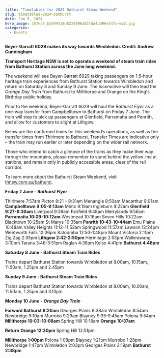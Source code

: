 ```yaml
---
title: "Timetables for 2024 Bathurst Steam Weekend"
slug: timetables-2024-bathurst
date: Jun 5, 2024
hero_image: 367ea5_b5d99418d8234006a834da4bd96e147c~mv2.jpg
categories:
  - Events
---
```



**Beyer-Garratt 6029 makes its way towards Wimbledon. Credit: Andrew Cunningham**

**Transport Heritage NSW is set to** **operate a weekend of steam train rides from Bathurst Station across the June long weekend.**

The weekend will see Beyer-Garratt 6029 taking passengers on 1.5-hour heritage train experiences from Bathurst Station towards Wimbledon and return on Saturday 8 and Sunday 9 June. The locomotive will then lead the *Orange Day Train* from Bathurst to Millthorpe and Orange on the King's Birthday public holiday.

Prior to the weekend, Beyer-Garratt 6029 will haul the *Bathurst Flyer* as a one-way transfer from Campbelltown to Bathurst on Friday 7 June. The train will stop to pick up passengers at Glenfield, Parramatta and Penrith, and allow for customers to alight at Lithgow.

Below are the confirmed times for this weekend’s operations, as well as the transfer times from Thirlmere to Bathurst. Transfer Times are indicative only – the train may run earlier or later depending on the wider rail network.

Those who intend to catch a glimpse of the trains as they make their way through the mountains, please remember to stand behind the yellow line at stations, and remain only in publicly accessible areas, clear of the rail corridor.

To learn more about the Bathurst Steam Weekend, visit [thnsw.com.au/bathurst](http://thnsw.com.au/bathurst).

**Friday 7 June -** ***Bathurst Flyer***

Thirlmere 7:57am
Picton 8:21 – 8:31am
Menangle 8:50am
Macarthur 9:01am
**Campbelltown 9:05-9:13am**
Minto 9:19am
Ingleburn 9:22am
**Glenfield 9:27-9:30am**
Liverpool 9:39am
Fairfield 9:48am
Merrylands 9:56am
**Parramatta 10:09-10:12am**
Westmead 10:16am
Seven Hills 10:22am
Blacktown 10:25am
St Marys 10:35am
**Penrith 10:43-10:44am**
Emu Plains 10:48am
Valley Heights 11:12-11:52am
Springwood 11:57am
Lawson 12:24pm
Wentworth Falls 12:36pm
Katoomba 12:50-1:48pm
Mount Victoria 2:11pm
Zig Zag 2:35pm
**Lithgow 2:42-2:50pm**
Hermitage 2:53pm
Wallerawang 3:10pm
Tarana 3:46-3:51pm
Raglan 4:36pm
Kelso 4:41pm
**Bathurst 4:48pm**

**Saturday 8 June - Bathurst Steam Train Rides**

Trains depart Bathurst Station towards Wimbledon at 8.00am, 10.15am, 11.50am, 1.25pm and 2.45pm

**Sunday 9 June - Bathurst Steam Train Rides**

Trains depart Bathurst Station towards Wimbledon at 8.00am, 10.00am, 11.50am, 1.25pm and 3.10pm

**Monday 10 June -** ***Orange Day Train***

**Forward**
**Bathurst 8:20am**
Georges Plains 8:38am
Wimbledon 8:54am
Newbridge 9:10am
Murrobo 9:29am
Blayney 9:35-9:45am
Polona 9:54am
**Millthorpe 10:03-10:08am**
Spring Hill 10:18am
**Orange 10:37am**

**Return**
**Orange 12:30pm**
Spring Hill 12:51pm

**Millthorpe** **1:00pm**
Polona 1:08pm
Blayney 1:21pm
Murrobo 1:28pm
Newbridge 1:47pm
Wimbledon 2:03pm
Georges Plains 2:19pm
**Bathurst 2:38pm**

